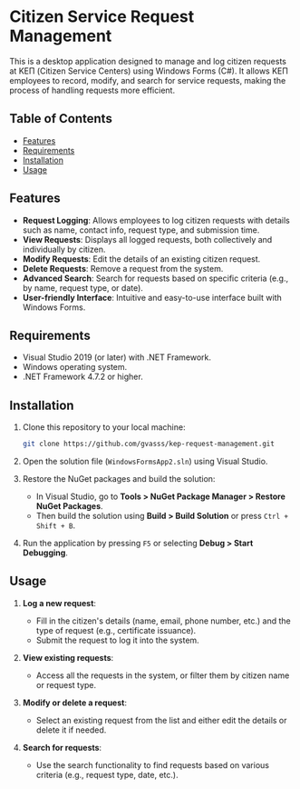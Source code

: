 # Citizen Service Request Management

This is a desktop application designed to manage and log citizen requests at ΚΕΠ (Citizen Service Centers) using Windows Forms (C#). It allows ΚΕΠ employees to record, modify, and search for service requests, making the process of handling requests more efficient.

## Table of Contents

- [Features](#features)
- [Requirements](#requirements)
- [Installation](#installation)
- [Usage](#usage)

## Features

- **Request Logging**: Allows employees to log citizen requests with details such as name, contact info, request type, and submission time.
- **View Requests**: Displays all logged requests, both collectively and individually by citizen.
- **Modify Requests**: Edit the details of an existing citizen request.
- **Delete Requests**: Remove a request from the system.
- **Advanced Search**: Search for requests based on specific criteria (e.g., by name, request type, or date).
- **User-friendly Interface**: Intuitive and easy-to-use interface built with Windows Forms.

## Requirements

- Visual Studio 2019 (or later) with .NET Framework.
- Windows operating system.
- .NET Framework 4.7.2 or higher.

## Installation

1. Clone this repository to your local machine:

    ```bash
    git clone https://github.com/gvasss/kep-request-management.git
    ```

2. Open the solution file (`WindowsFormsApp2.sln`) using Visual Studio.

3. Restore the NuGet packages and build the solution:

    - In Visual Studio, go to **Tools > NuGet Package Manager > Restore NuGet Packages**.
    - Then build the solution using **Build > Build Solution** or press `Ctrl + Shift + B`.

4. Run the application by pressing `F5` or selecting **Debug > Start Debugging**.

## Usage

1. **Log a new request**:
   - Fill in the citizen's details (name, email, phone number, etc.) and the type of request (e.g., certificate issuance).
   - Submit the request to log it into the system.

2. **View existing requests**:
   - Access all the requests in the system, or filter them by citizen name or request type.

3. **Modify or delete a request**:
   - Select an existing request from the list and either edit the details or delete it if needed.

4. **Search for requests**:
   - Use the search functionality to find requests based on various criteria (e.g., request type, date, etc.).
